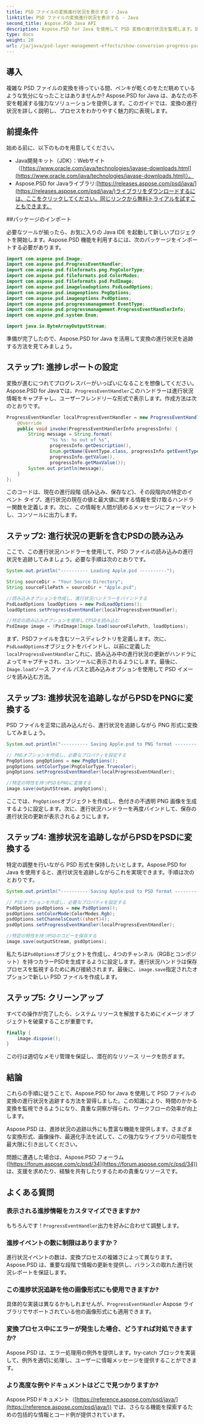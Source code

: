```yaml
---
title: PSD ファイルの変換進行状況を表示する - Java
linktitle: PSD ファイルの変換進行状況を表示する - Java
second_title: Aspose.PSD Java API
description: Aspose.PSD for Java を使用して PSD 変換の進行状況を監視します。読み込みと保存の手順を追跡するためのコード例を含む詳細なチュートリアル。効率と透明性が向上します。
type: docs
weight: 20
url: /ja/java/psd-layer-management-effects/show-conversion-progress-psd-files/
---
```

## 導入

複雑な PSD ファイルの変換を待っている間、ペンキが乾くのをただ眺めているような気分になったことはありませんか? Aspose.PSD for Java は、あなたの不安を軽減する強力なソリューションを提供します。このガイドでは、変換の進行状況を詳しく説明し、プロセスをわかりやすく魅力的に表現します。

## 前提条件

始める前に、以下のものを用意してください。

- Java開発キット（JDK）：Webサイト（[https://www.oracle.com/java/technologies/javase-downloads.html](https://www.oracle.com/java/technologies/javase-downloads.html)）。
-  Aspose.PSD for Javaライブラリ:[https://releases.aspose.com/psd/java/](https://releases.aspose.com/psd/java/)ライブラリをダウンロードするには、ここをクリックしてください。同じリンクから無料トライアルを試すこともできます。

##パッケージのインポート

必要なツールが揃ったら、お気に入りの Java IDE を起動して新しいプロジェクトを開始します。Aspose.PSD 機能を利用するには、次のパッケージをインポートする必要があります。

```java
import com.aspose.psd.Image;
import com.aspose.psd.ProgressEventHandler;
import com.aspose.psd.fileformats.png.PngColorType;
import com.aspose.psd.fileformats.psd.ColorModes;
import com.aspose.psd.fileformats.psd.PsdImage;
import com.aspose.psd.imageloadoptions.PsdLoadOptions;
import com.aspose.psd.imageoptions.PngOptions;
import com.aspose.psd.imageoptions.PsdOptions;
import com.aspose.psd.progressmanagement.EventType;
import com.aspose.psd.progressmanagement.ProgressEventHandlerInfo;
import com.aspose.psd.system.Enum;

import java.io.ByteArrayOutputStream;
```

準備が完了したので、Aspose.PSD for Java を活用して変換の進行状況を追跡する方法を見てみましょう。

## ステップ1: 進捗レポートの設定

変換が進むにつれてプログレスバーがいっぱいになることを想像してください。Aspose.PSD for Javaでは、`ProgressEventHandler`このハンドラーは進行状況情報をキャプチャし、ユーザーフレンドリーな形式で表示します。作成方法は次のとおりです。

```java
ProgressEventHandler localProgressEventHandler = new ProgressEventHandler() {
    @Override
    public void invoke(ProgressEventHandlerInfo progressInfo) {
        String message = String.format(
                "%s %s: %s out of %s",
                progressInfo.getDescription(),
                Enum.getName(EventType.class, progressInfo.getEventType()),
                progressInfo.getValue(),
                progressInfo.getMaxValue());
        System.out.println(message);
    }
};
```

このコードは、現在の進行段階 (読み込み、保存など)、その段階内の特定のイベント タイプ、進行状況の現在の値と最大値に関する情報を受け取るハンドラー関数を定義します。次に、この情報を人間が読めるメッセージにフォーマットし、コンソールに出力します。

## ステップ2: 進行状況の更新を含むPSDの読み込み

ここで、この進行状況ハンドラーを使用して、PSD ファイルの読み込みの進行状況を追跡してみましょう。必要な手順は次のとおりです。

```java
System.out.println("---------- Loading Apple.psd ----------");

String sourceDir = "Your Source Directory";
String sourceFilePath = sourceDir + "Apple.psd";

//読み込みオプションを作成し、進行状況ハンドラーをバインドする
PsdLoadOptions loadOptions = new PsdLoadOptions();
loadOptions.setProgressEventHandler(localProgressEventHandler);

//特定の読み込みオプションを使用してPSDを読み込む
PsdImage image = (PsdImage)Image.load(sourceFilePath, loadOptions);
```

まず、PSDファイルを含むソースディレクトリを定義します。次に、`PsdLoadOptions`オブジェクトをバインドし、以前に定義した`localProgressEventHandler`これに、読み込み中の進行状況の更新がハンドラによってキャプチャされ、コンソールに表示されるようにします。最後に、`Image.load`ソース ファイル パスと読み込みオプションを使用して PSD イメージを読み込む方法。

## ステップ3: 進捗状況を追跡しながらPSDをPNGに変換する

PSD ファイルを正常に読み込んだら、進行状況を追跡しながら PNG 形式に変換してみましょう。

```java
System.out.println("---------- Saving Apple.psd to PNG format ----------");

// PNGオプションを作成し、必要なプロパティを設定する
PngOptions pngOptions = new PngOptions();
pngOptions.setColorType(PngColorType.Truecolor);
pngOptions.setProgressEventHandler(localProgressEventHandler);

//特定の特性を持つPSDをPNGに変換する
image.save(outputStream, pngOptions);
```

ここでは、`PngOptions`オブジェクトを作成し、色付きの不透明 PNG 画像を生成するように設定します。次に、進行状況ハンドラーを再度バインドして、保存の進行状況の更新が表示されるようにします。

## ステップ4: 進捗状況を追跡しながらPSDをPSDに変換する

特定の調整を行いながら PSD 形式を保持したいとします。Aspose.PSD for Java を使用すると、進行状況を追跡しながらこれを実現できます。手順は次のとおりです。

```java
System.out.println("---------- Saving Apple.psd to PSD format ----------");

// PSDオプションを作成し、必要なプロパティを設定する
PsdOptions psdOptions = new PsdOptions();
psdOptions.setColorMode(ColorModes.Rgb);
psdOptions.setChannelsCount((short)4);
psdOptions.setProgressEventHandler(localProgressEventHandler);

//特定の特性を持つPSDのコピーを保存する
image.save(outputStream, psdOptions);
```

私たちは`PsdOptions`オブジェクトを作成し、4つのチャンネル（RGBとコンポジット）を持つカラーPSDを生成するように設定します。進行状況ハンドラは保存プロセスを監視するために再び接続されます。最後に、`image.save`指定されたオプションで新しい PSD ファイルを作成します。

## ステップ5: クリーンアップ

すべての操作が完了したら、システム リソースを解放するためにイメージ オブジェクトを破棄することが重要です。

```java
finally {
    image.dispose();
}
```

この行は適切なメモリ管理を保証し、潜在的なリソース リークを防ぎます。

## 結論

これらの手順に従うことで、Aspose.PSD for Java を使用して PSD ファイルの変換の進行状況を追跡する方法を習得しました。この知識により、時間のかかる変換を監視できるようになり、貴重な洞察が得られ、ワークフローの効率が向上します。

Aspose.PSD は、進捗状況の追跡以外にも豊富な機能を提供します。さまざまな変換形式、画像操作、最適化手法を試して、この強力なライブラリの可能性を最大限に引き出してください。

問題に遭遇した場合は、Aspose.PSD フォーラム ([https://forum.aspose.com/c/psd/34](https://forum.aspose.com/c/psd/34)) は、支援を求めたり、経験を共有したりするための貴重なリソースです。

## よくある質問

### 表示される進捗情報をカスタマイズできますか?
もちろんです！`ProgressEventHandler`出力を好みに合わせて調整します。

### 進捗イベントの数に制限はありますか？
進行状況イベントの数は、変換プロセスの複雑さによって異なります。Aspose.PSD は、重要な段階で情報の更新を提供し、バランスの取れた進行状況レポートを保証します。

### この進捗状況追跡を他の画像形式にも使用できますか?
具体的な実装は異なるかもしれませんが、`ProgressEventHandler` Aspose ライブラリでサポートされている他の画像形式にも適用できます。

### 変換プロセス中にエラーが発生した場合、どうすれば対処できますか?
Aspose.PSD は、エラー処理用の例外を提供します。try-catch ブロックを実装して、例外を適切に処理し、ユーザーに情報メッセージを提供することができます。

### より高度な例やドキュメントはどこで見つかりますか?
Aspose.PSDドキュメント（[https://reference.aspose.com/psd/java/](https://reference.aspose.com/psd/java/)) では、さらなる機能を探索するための包括的な情報とコード例が提供されています。